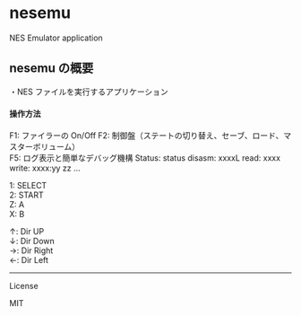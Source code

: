 nesemu
=========

NES Emulator application

## nesemu の概要   

・NES ファイルを実行するアプリケーション   
   
#### 操作方法

F1:  ファイラーの On/Off
F2:  制御盤（ステートの切り替え、セーブ、ロード、マスターボリューム）   
F5:  ログ表示と簡単なデバッグ機構
  Status: status
  disasm: xxxxL
  read:   xxxx
  write:  xxxx:yy zz ...
   
1:   SELECT   
2:   START   
Z:   A   
X:   B   
   
↑:  Dir UP   
↓:  Dir Down   
→:  Dir Right   
←:  Dir Left   
   
---
License

MIT
